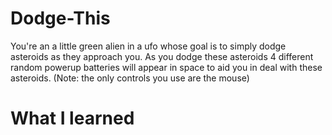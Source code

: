 # Dodge-This
You're an a little green alien in a ufo whose goal is to simply dodge asteroids as they approach you. As you dodge these asteroids 4 different random powerup batteries will appear in space to aid you in deal with these asteroids. (Note: the only controls you use are the mouse)
# What I learned
